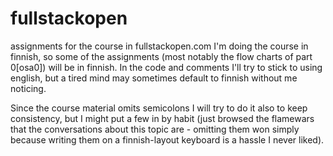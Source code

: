 # fullstackopen
assignments for the course in fullstackopen.com
I'm doing the course in finnish, so some of the assignments (most notably the flow charts of part 0[osa0]) will be in finnish.
In the code and comments I'll try to stick to using english, but a tired mind may sometimes default to finnish without me noticing.

Since the course material omits semicolons I will try to do it also to keep consistency, but I might put a few in by habit (just browsed the flamewars that the conversations about this topic are - omitting them won simply because writing them on a finnish-layout keyboard is a hassle I never liked). 